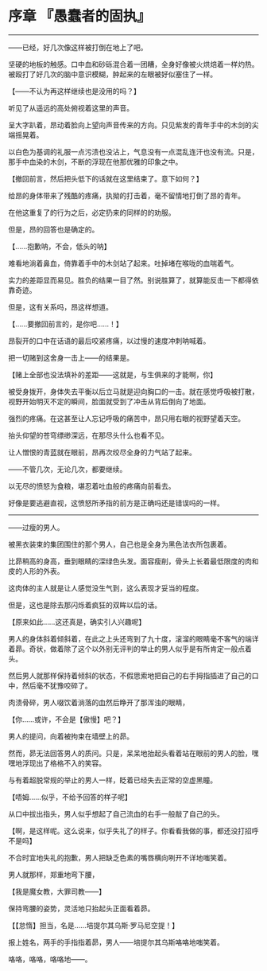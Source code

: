 # 序章 『愚蠢者的固执』

------

——已经，好几次像这样被打倒在地上了吧。

坚硬的地板的触感。口中血和砂砾混合着一团糟，全身好像被火烘焙着一样灼热。被殴打了好几次的脑中意识模糊，肿起来的左眼被好似塞住了一样。

【——不认为再这样继续也是没用的吗？】

听见了从遥远的高处俯视着这里的声音。

呈大字趴着，昂动着脸向上望向声音传来的方向。只见紫发的青年手中的木剑的尖端摇晃着。

以白色为基调的礼服一点污渍也没沾上，气息没有一点混乱连汗也没有流。只是，那手中血染的木剑，不断的浮现在他那优雅的印象之中。

【撤回前言，然后把头低下的话就在这里结束了。意下如何？】

给昂的身体带来了残酷的疼痛，执拗的打击着，毫不留情地打倒了昂的青年。

在他这重复了的行为之后，必定扔来的同样的的劝服。

但是，昂的回答也是确定的。

【……抱歉呐，不会，低头的呐】

难看地淌着鼻血，倚靠着手中的木剑站了起来。吐掉堵在喉咙的血喘着气。

实力的差距显而易见。胜负的结果一目了然。别说胜算了，就算能反击一下都得依靠奇迹。

但是，这有关系吗，昂这样想道。

【……要撤回前言的，是你吧……！】

昂裂开的口中在话语的最后咬紧疼痛，以过慢的速度冲刺呐喊着。

把一切赌到这舍身一击上——的结果是。

【赌上全部也没法填补的差距——这就是，与生俱来的才能啊，你】

被受身拨开，身体失去平衡以后立马就是迎向胸口的一击。就在感觉呼吸被打散，视野开始明灭不定的瞬间，脸面就受到了冲击从背后倒向了地面。

强烈的疼痛。在这甚至让人忘记呼吸的痛苦中，昂只用右眼的视野望着天空。

抬头仰望的苍穹缥缈深远，在那尽头什么也看不见。

让人憎恨的青蓝就在眼前，昂再次绞尽全身的力气站了起来。

——不管几次，无论几次，都要继续。

以无尽的愤怒为食粮，堪忍着吐血般的疼痛向前看去。

好像是要逃避直视，这愤怒所矛指的前方是正确吗还是错误吗的一样。


------

——过瘦的男人。



被黑衣装束的集团围住的那个男人，自己也是全身为黑色法衣所包裹着。

比昴稍高的身高，垂到眼睛的深绿色头发。面容瘦削，骨头上长着最低限度的肉和皮的人形的外表。

这肉体的主人就是让人感觉没生气到，这么表现才妥当的程度。

但是，这也是除去那闪烁着疯狂的双眸以后的话。

【原来如此……这还真是，确实引人兴趣呢】

男人的身体斜着倾斜着，在此之上头还弯到了九十度，滚溜的眼睛毫不客气的端详着昴。奇状，做着除了这个以外别无评判的举止的男人似乎是有所肯定一般点着头。

然后男人就那样保持着倾斜的状态，不假思索地把自己的右手拇指插进了自己的口中，然后毫不犹豫咬碎了。

肉溃骨碎，男人啜饮着淌落的血然后睁开了那浑浊的眼睛，

【你……或许，不会是【傲慢】吧？】

男人的提问，向着被拘束在墙壁上的昴。

然而，昴无法回答男人的质问。只是，呆呆地抬起头看着站在眼前的男人的脸，嘿嘿地浮现出了格格不入的笑容。

与有着超脱常规的举止的男人一样，眨着已经失去正常的空虚黑瞳。

【唔姆……似乎，不给予回答的样子呢】

从口中拔出指头，男人似乎想起了自己流血的右手一般敲了自己的头。

【啊，是这样呢。这么说来，似乎失礼了的样子。你看看我做的事，都还没打招呼不是吗】

不合时宜地失礼的抱歉，男人把缺乏色素的嘴唇横向咧开不详地嗤笑着。

男人就那样，郑重地弯下腰，

【我是魔女教，大罪司教——】

保持弯腰的姿势，灵活地只抬起头正面看着昴。

【【怠惰】担当，名是……培提尔其乌斯·罗马尼空提！】

报上姓名，两手的手指指着昴，男人——培提尔其乌斯咯咯地嗤笑着。



咯咯，咯咯，咯咯地——。
